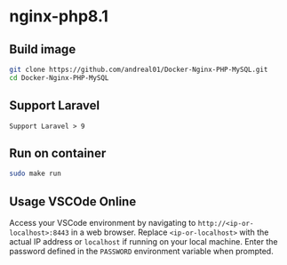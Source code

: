 nginx-php8.1
==========
Build image
-----------

```bash
git clone https://github.com/andreal01/Docker-Nginx-PHP-MySQL.git
cd Docker-Nginx-PHP-MySQL

```

Support Laravel
-------------
```
Support Laravel > 9
```

Run on container
-------------
```bash
sudo make run
```

## Usage VSCOde Online

Access your VSCode environment by navigating to `http://<ip-or-localhost>:8443` in a web browser. Replace `<ip-or-localhost>` with the actual IP address or `localhost` if running on your local machine. Enter the password defined in the `PASSWORD` environment variable when prompted.

